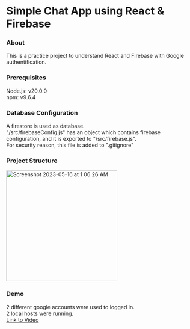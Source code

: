# Simple Chat App using React & Firebase

### About
This is a practice project to understand React and Firebase with Google authentification.

### Prerequisites
Node.js: v20.0.0 </br>
npm: v9.6.4

### Database Configuration
A firestore is used as database. </br>
"/src/firebaseConfig.js" has an object which contains firebase configuration, and it is exported to "/src/firebase.js". </br>
For security reason, this file is added to ".gitignore"

### Project Structure
<img width="295" alt="Screenshot 2023-05-16 at 1 06 26 AM" src="https://github.com/FuyaKoshiro/chat_app/assets/108311122/4af2cc96-eb3c-450c-b107-d86f7f5a4edc">

### Demo
2 different google accounts were used to logged in. </br>
2 local hosts were running. </br>
[Link to Video](https://youtu.be/STpUognUOpQ)


